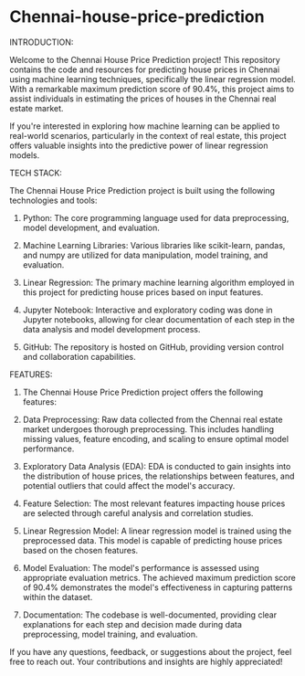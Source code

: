 # Chennai-house-price-prediction

INTRODUCTION:

Welcome to the Chennai House Price Prediction project! This repository contains the code and resources for predicting house prices in Chennai using machine learning techniques, specifically the linear regression model. With a remarkable maximum prediction score of 90.4%, this project aims to assist individuals in estimating the prices of houses in the Chennai real estate market.

If you're interested in exploring how machine learning can be applied to real-world scenarios, particularly in the context of real estate, this project offers valuable insights into the predictive power of linear regression models.

TECH STACK:

The Chennai House Price Prediction project is built using the following technologies and tools:

1. Python: The core programming language used for data preprocessing, model development, and evaluation.

2. Machine Learning Libraries: Various libraries like scikit-learn, pandas, and numpy are utilized for data manipulation, model training, and evaluation.

3. Linear Regression: The primary machine learning algorithm employed in this project for predicting house prices based on input features.

4. Jupyter Notebook: Interactive and exploratory coding was done in Jupyter notebooks, allowing for clear documentation of each step in the data analysis and model development process.

5. GitHub: The repository is hosted on GitHub, providing version control and collaboration capabilities.

FEATURES: 

1. The Chennai House Price Prediction project offers the following features:

2. Data Preprocessing: Raw data collected from the Chennai real estate market undergoes thorough preprocessing. This includes handling missing values, feature encoding, and scaling to ensure optimal model performance.

3. Exploratory Data Analysis (EDA): EDA is conducted to gain insights into the distribution of house prices, the relationships between features, and potential outliers that could affect the model's accuracy.

4. Feature Selection: The most relevant features impacting house prices are selected through careful analysis and correlation studies.

5. Linear Regression Model: A linear regression model is trained using the preprocessed data. This model is capable of predicting house prices based on the chosen features.

6. Model Evaluation: The model's performance is assessed using appropriate evaluation metrics. The achieved maximum prediction score of 90.4% demonstrates the model's effectiveness in capturing patterns within the dataset.

7. Documentation: The codebase is well-documented, providing clear explanations for each step and decision made during data preprocessing, model training, and evaluation.

If you have any questions, feedback, or suggestions about the project, feel free to reach out. Your contributions and insights are highly appreciated!
